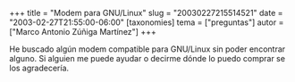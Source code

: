 +++
title = "Modem para GNU/Linux"
slug = "20030227215514521"
date = "2003-02-27T21:55:00-06:00"
[taxonomies]
tema = ["preguntas"]
autor = ["Marco Antonio Zúñiga Martínez"]
+++

He buscado algún modem compatible para GNU/Linux sin poder encontrar
alguno. Si alguien me puede ayudar o decirme dónde lo puedo comprar se
los agradecería.
